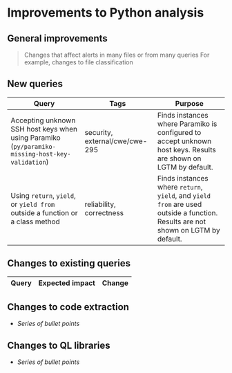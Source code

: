 # Improvements to Python analysis


## General improvements

> Changes that affect alerts in many files or from many queries
> For example, changes to file classification

## New queries
  | **Query** | **Tags** | **Purpose** |
  |-----------|----------|-------------|
  | Accepting unknown SSH host keys when using Paramiko (`py/paramiko-missing-host-key-validation`) | security, external/cwe/cwe-295 | Finds instances where Paramiko is configured to accept unknown host keys. Results are shown on LGTM by default. |
  | Using `return`, `yield`, or `yield from` outside a function or a class method | reliability, correctness | Finds instances where `return`, `yield`, and `yield from` are used outside a function. Results are not shown on LGTM by default. |

## Changes to existing queries

  | **Query** | **Expected impact** | **Change** |
  |-----------|---------------------|------------|

## Changes to code extraction

* *Series of bullet points*

## Changes to QL libraries

* *Series of bullet points*
